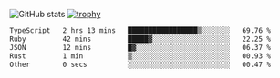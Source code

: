 ![GitHub stats](https://github-readme-stats.vercel.app/api?username=ksk001100&show_icons=true&theme=tokyonight)
[![trophy](https://github-profile-trophy.vercel.app/?username=ksk001100&theme=onedark)](https://github.com/ryo-ma/github-profile-trophy)

<!--START_SECTION:waka-->

```txt
TypeScript   2 hrs 13 mins   █████████████████▒░░░░░░░   69.76 %
Ruby         42 mins         █████▓░░░░░░░░░░░░░░░░░░░   22.25 %
JSON         12 mins         █▓░░░░░░░░░░░░░░░░░░░░░░░   06.37 %
Rust         1 min           ▒░░░░░░░░░░░░░░░░░░░░░░░░   00.93 %
Other        0 secs          ░░░░░░░░░░░░░░░░░░░░░░░░░   00.47 %
```

<!--END_SECTION:waka-->
